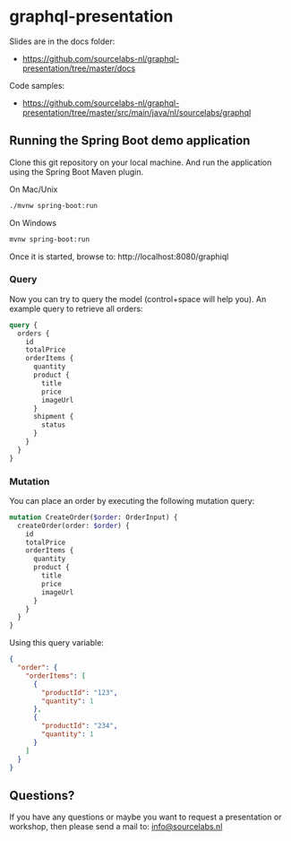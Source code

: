 # graphql-presentation

Slides are in the docs folder:

* https://github.com/sourcelabs-nl/graphql-presentation/tree/master/docs

Code samples:

* https://github.com/sourcelabs-nl/graphql-presentation/tree/master/src/main/java/nl/sourcelabs/graphql

## Running the Spring Boot demo application

Clone this git repository on your local machine. And run the application using the Spring Boot Maven plugin.

On Mac/Unix

```bash
./mvnw spring-boot:run
```

On Windows

```bash
mvnw spring-boot:run
```
Once it is started, browse to: http://localhost:8080/graphiql

### Query

Now you can try to query the model (control+space will help you). An example query to retrieve all orders:

```graphql
query {
  orders {
    id
    totalPrice
    orderItems {
      quantity
      product {
        title
        price
        imageUrl
      }
      shipment {
        status
      }
    }
  }
}
```
### Mutation

You can place an order by executing the following mutation query:

```graphql
mutation CreateOrder($order: OrderInput) {
  createOrder(order: $order) {
    id
    totalPrice
    orderItems {
      quantity
      product {
        title
        price
        imageUrl
      }
    }
  }
}
```

Using this query variable:

```json
{
  "order": {
    "orderItems": [
      {
        "productId": "123",
        "quantity": 1
      },
      {
        "productId": "234",
        "quantity": 1
      }
    ]
  }
}
```

## Questions?

If you have any questions or maybe you want to request a presentation or workshop, then please send a mail to: info@sourcelabs.nl


